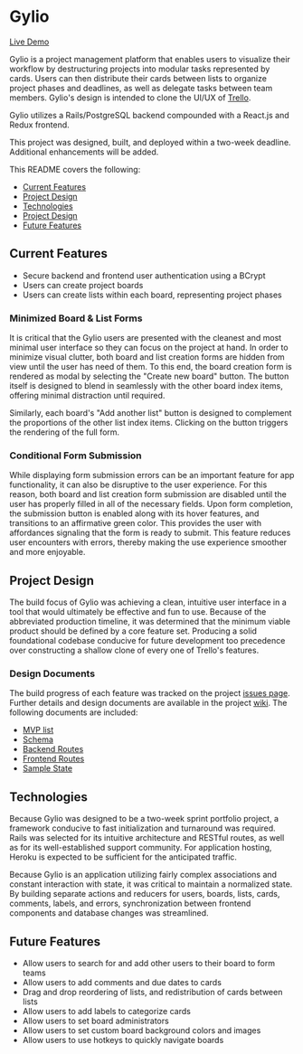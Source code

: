 # Gylio

[Live Demo](https://gylio.herokuapp.com/)

Gylio is a project management platform that enables users to visualize their workflow by destructuring projects into modular tasks represented by cards. Users can then distribute their cards between lists to organize project phases and deadlines, as well as delegate tasks between team members. Gylio's design is intended to clone the UI/UX of [Trello](https://trello.com/).

Gylio utilizes a Rails/PostgreSQL backend compounded with a React.js and Redux frontend.

This project was designed, built, and deployed within a two-week deadline. Additional enhancements will be added.

This README covers the following:
* [Current Features](https://github.com/JordanYu4/Gylio#current-features)
* [Project Design](https://github.com/JordanYu4/Gylio#project-design)
* [Technologies](https://github.com/JordanYu4/Gylio#technologies)
* [Project Design](https://github.com/JordanYu4/Gylio#project-design)
* [Future Features](https://github.com/JordanYu4/Gylio#future-features)

## Current Features

* Secure backend and frontend user authentication using a BCrypt
* Users can create project boards
* Users can create lists within each board, representing project phases

### Minimized Board & List Forms

It is critical that the Gylio users are presented with the cleanest and most minimal user interface so they can focus on the project at hand. In order to minimize visual clutter, both board and list creation forms are hidden from view until the user has need of them. To this end, the board creation form is rendered as modal by selecting the "Create new board" button. The button itself is designed to blend in seamlessly with the other board index items, offering minimal distraction until required.


Similarly, each board's "Add another list" button is designed to complement the proportions of the other list index items. Clicking on the button triggers the rendering of the full form.


### Conditional Form Submission

While displaying form submission errors can be an important feature for app functionality, it can also be disruptive to the user experience. For this reason, both board and list creation form submission are disabled until the user has properly filled in all of the necessary fields. Upon form completion, the submission button is enabled along with its hover features, and transitions to an affirmative green color. This provides the user with affordances signaling that the form is ready to submit. This feature reduces user encounters with errors, thereby making the use experience smoother and more enjoyable.  

## Project Design

The build focus of Gylio was achieving a clean, intuitive user interface in a tool that would ultimately be effective and fun to use. Because of the abbreviated production timeline, it was determined that the minimum viable product should be defined by a core feature set. Producing a solid foundational codebase conducive for future development too precedence over constructing a shallow clone of every one of Trello's features.

### Design Documents

The build progress of each feature was tracked on the project [issues page](https://github.com/JordanYu4/Mise/issues). Further details and design documents are available in the project [wiki](https://github.com/JordanYu4/Mise/wiki). The following documents are included:

+ [MVP list](https://github.com/JordanYu4/Mise/wiki/mvp-list)
+ [Schema](https://github.com/JordanYu4/Mise/wiki/schema)
+ [Backend Routes](https://github.com/JordanYu4/Mise/wiki/backend-routes)
+ [Frontend Routes](https://github.com/JordanYu4/Mise/wiki/frontend-routes)
+ [Sample State](https://github.com/JordanYu4/Mise/wiki/sample-state)

## Technologies

Because Gylio was designed to be a two-week sprint portfolio project, a framework conducive to fast initialization and turnaround was required. Rails was selected for its intuitive architecture and RESTful routes, as well as for its well-established support community. For application hosting, Heroku is expected to be sufficient for the anticipated traffic.

Because Gylio is an application utilizing fairly complex associations and constant interaction with state, it was critical to maintain a normalized state. By building separate actions and reducers for users, boards, lists, cards, comments, labels, and errors, synchronization between frontend components and database changes was streamlined.

## Future Features

* Allow users to search for and add other users to their board to form teams
* Allow users to add comments and due dates to cards
* Drag and drop reordering of lists, and redistribution of cards between lists
* Allow users to add labels to categorize cards
* Allow users to set board administrators
* Allow users to set custom board background colors and images
* Allow users to use hotkeys to quickly navigate boards
